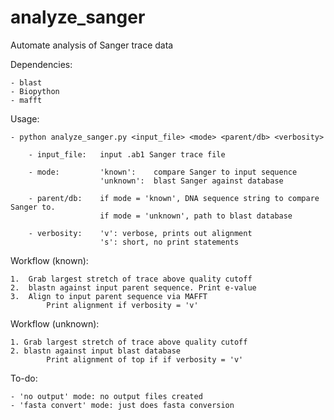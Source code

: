 # analyze_sanger
Automate analysis of Sanger trace data


Dependencies:

	- blast
	- Biopython
	- mafft

Usage:

	- python analyze_sanger.py <input_file> <mode> <parent/db> <verbosity>
	
		- input_file: 	input .ab1 Sanger trace file
		
		- mode: 		'known': 	compare Sanger to input sequence
						'unknown': 	blast Sanger against database
						
		- parent/db: 	if mode = 'known', DNA sequence string to compare Sanger to.
						if mode = 'unknown', path to blast database
						
		- verbosity:	'v': verbose, prints out alignment
						's': short, no print statements
	
Workflow (known):
	
	1.	Grab largest stretch of trace above quality cutoff
	2.	blastn against input parent sequence. Print e-value
	3.	Align to input parent sequence via MAFFT
			Print alignment if verbosity = 'v'
	
Workflow (unknown):

	1. Grab largest stretch of trace above quality cutoff
	2. blastn against input blast database
			Print alignment of top if if verbosity = 'v'

To-do:

	- 'no output' mode: no output files created
	- 'fasta convert' mode: just does fasta conversion
